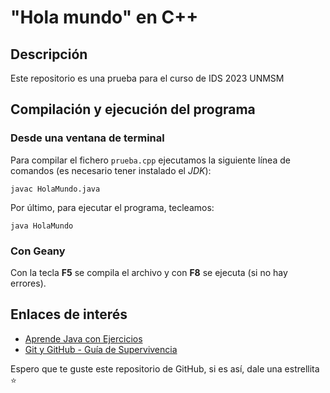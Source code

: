 # "Hola mundo" en C++

## Descripción

Este repositorio es una prueba para el curso de IDS 2023 UNMSM

## Compilación y ejecución del programa

### Desde una ventana de terminal

Para compilar el fichero `prueba.cpp` ejecutamos la siguiente línea de comandos (es necesario tener instalado el *JDK*):

```console
javac HolaMundo.java
```

Por último, para ejecutar el programa, tecleamos:

```console
java HolaMundo
```

### Con Geany

Con la tecla **F5** se compila el archivo y con **F8** se ejecuta (si no hay errores).

## Enlaces de interés

* [Aprende Java con Ejercicios](https://leanpub.com/aprendejava)
* [Git y GitHub - Guía de Supervivencia](https://leanpub.com/gitygithub/)

Espero que te guste este repositorio de GitHub, si es así, dale una estrellita :star:

